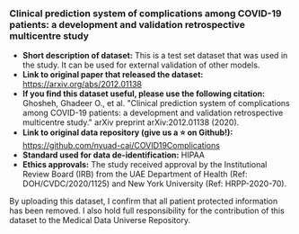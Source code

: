 ### Clinical prediction system of complications among COVID-19 patients: a development and validation retrospective multicentre study

  * **Short description of dataset:** This is a test set dataset that was used in the study. It can be used for external validation of other models. 
  * **Link to original paper that released the dataset:** https://arxiv.org/abs/2012.01138
  * **If you find this dataset useful, please use the following citation:** Ghosheh, Ghadeer O., et al. "Clinical prediction system of complications among COVID-19 patients: a development and validation retrospective multicentre study." arXiv preprint arXiv:2012.01138 (2020).
  * **Link to original data repository (give us a :star: on Github!):** https://github.com/nyuad-cai/COVID19Complications
  * **Standard used for data de-identification:** HIPAA
  * **Ethics approvals:** The study received approval by the Institutional Review Board (IRB) from the UAE Department of Health (Ref: DOH/CVDC/2020/1125) and New York University (Ref: HRPP-2020-70).


By uploading this dataset, I confirm that all patient protected information has been removed. I also hold full responsibility for the contribution of this dataset to the Medical Data Universe Repository. 
